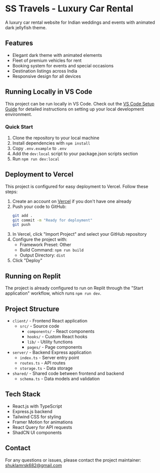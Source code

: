 # SS Travels - Luxury Car Rental

A luxury car rental website for Indian weddings and events with animated dark jellyfish theme.

## Features

- Elegant dark theme with animated elements
- Fleet of premium vehicles for rent
- Booking system for events and special occasions
- Destination listings across India
- Responsive design for all devices

## Running Locally in VS Code

This project can be run locally in VS Code. Check out the [VS Code Setup Guide](./vscode-setup.md) for detailed instructions on setting up your local development environment.

### Quick Start

1. Clone the repository to your local machine
2. Install dependencies with `npm install`
3. Copy `.env.example` to `.env`
4. Add the `dev:local` script to your package.json scripts section
5. Run `npm run dev:local`

## Deployment to Vercel

This project is configured for easy deployment to Vercel. Follow these steps:

1. Create an account on [Vercel](https://vercel.com/) if you don't have one already
2. Push your code to GitHub:
   ```bash
   git add .
   git commit -m "Ready for deployment"
   git push
   ```
3. In Vercel, click "Import Project" and select your GitHub repository
4. Configure the project with:
   - Framework Preset: Other
   - Build Command: `npm run build`
   - Output Directory: `dist`
5. Click "Deploy"

## Running on Replit

The project is already configured to run on Replit through the "Start application" workflow, which runs `npm run dev`.

## Project Structure

- `client/` - Frontend React application
  - `src/` - Source code
    - `components/` - React components
    - `hooks/` - Custom React hooks
    - `lib/` - Utility functions
    - `pages/` - Page components
- `server/` - Backend Express application
  - `index.ts` - Server entry point
  - `routes.ts` - API routes
  - `storage.ts` - Data storage
- `shared/` - Shared code between frontend and backend
  - `schema.ts` - Data models and validation

## Tech Stack

- React.js with TypeScript
- Express.js backend
- Tailwind CSS for styling
- Framer Motion for animations
- React Query for API requests
- ShadCN UI components

## Contact

For any questions or issues, please contact the project maintainer: shuklamrsk682@gmail.com